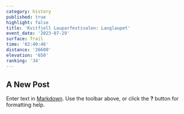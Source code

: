 ```yaml
---
category: history
published: true
highlight: false
title: 'Kvitfjell Lauparfestivalen: Langlaupet'
event_date: '2023-07-29'
surface: Trail
time: '02:40:46'
distance: '26600'
elevation: '650'
ranking: '34'
---
```

## A New Post

Enter text in [Markdown](http://daringfireball.net/projects/markdown/). Use the toolbar above, or click the **?** button for formatting help.
